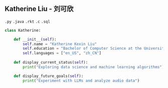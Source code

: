 ## Katherine Liu - 刘可欣

<!--
**kkatherineliu/kkatherineliu** is a ✨ _special_ ✨ repository because its `README.md` (this file) appears on your GitHub profile.

Here are some ideas to get you started:

- 🔭 I’m currently working on ... 
- 🌱 I’m currently learning ...
- 👯 I’m looking to collaborate on ...
- 🤔 I’m looking for help with ...
- 💬 Ask me about ...
- 📫 How to reach me: ...
- 😄 Pronouns: ...
- ⚡ Fun fact: ...
-->
`.py` `.java` `.rkt` `.c` `.sql`

```python
class Katherine:

    def __init__(self):
        self.name = "Katherine Kexin Liu"
        self.education = "Bachelor of Computer Science at the University of Waterloo"
        self.languages = ["en_US", "zh_CN"]
        
    def display_current_status(self):
        print("Exploring data science and machine learning algorithms")

    def display_future_goals(self):
        print("Experiment with LLMs and analyze audio data")
```
<!-- 
🌻 Hi, I'm currently pursuing a Bachelor of Computer Science at the University of Waterloo (1B term).

🌱 I'm currently exploring basic machine learning algorithms and data analysis procedures (housing price prediction with scikit-learn, sentiment analysis in python).

🐣 As for why, natural language processing was really what got me interested in the field of ML. Specifically, I heard about research from other students regarding social media sentiment analysis (a CS student at UofT who looked at Reddit parenting threads, and another one from NYU who analyzed tweets to predict hospital bed demand). 

💃 Then I saw techie_ray (on YouTube) use computer vision to analyze K-pop choreographies and it made me realize how diverse and just _fun_ the applications of ML could be. 

⭐️ I'd love to learn more about analyzing audio data (because music and language are magical) and NLP in other languages like Chinese (because I'm Chinese and jieba is a cute name for a library).
-->



